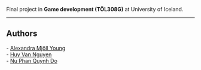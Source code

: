 Final project in **Game development (TÖL308G)** at University of Iceland.

***

## Authors

\- [Alexandra Mjöll Young](https://github.com/meatyminx) <br>
\- [Huy Van Nguyen](https://github.com/serpentisx/) <br>
\- [Nu Phan Quynh Do](https://github.com/mimiqkz/) <br>

